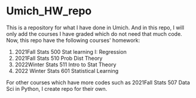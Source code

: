 # Umich_HW_repo
This is a repository for what I have done in Umich. And in this repo, I will only add the courses I have graded which do not need that much code. Now, this repo have the following courses' homework:

1. 2021Fall Stats 500 Stat learning I: Regression
2. 2021Fall Stats 510 Prob Dist Theory
3. 2022Winter Stats 511 Intro to Stat Theory
4. 2022 Winter Stats 601 Statistical Learning

For other courses which have more codes such as 2021Fall Stats 507 Data Sci in Python, I create repo for their own.
